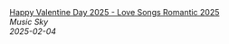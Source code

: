 <!--2025-02-04 04:30:52-->
<div class="yb">
  <a class="nodecor" href="/index.html?rok/happy_valentine_day_2025_-_love_songs_romantic_2025">
    <img class="preview" data-videoid="uoniwADz-zo" src="https://i2.ytimg.com/vi/uoniwADz-zo/hqdefault.jpg" align="middle" alt="">
  </a>
  <div class="inlbl text">
    <a class="nodecor" href="/index.html?rok/happy_valentine_day_2025_-_love_songs_romantic_2025">Happy Valentine Day 2025 - Love Songs Romantic 2025</a><br>
    <i class="smaller2">Music Sky</i><br>
    <i class="smaller3">2025-02-04</i>
  </div>
</div>
